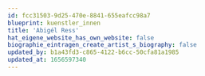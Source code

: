 ```yaml
---
id: fcc31503-9d25-470e-8841-655eafcc98a7
blueprint: kuenstler_innen
title: 'Abigél Ress'
hat_eigene_website_has_own_website: false
biographie_eintragen_create_artist_s_biography: false
updated_by: b1a43fd3-c865-4122-b6cc-50cfa81a1985
updated_at: 1656597340
---
```

